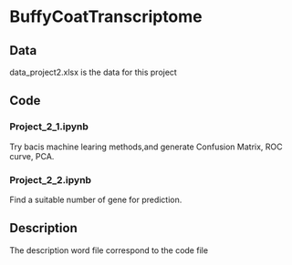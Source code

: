 # BuffyCoatTranscriptome

## Data
data_project2.xlsx is the data for this project

## Code

### Project_2_1.ipynb
Try bacis machine learing methods,and generate Confusion Matrix, ROC curve, PCA.

### Project_2_2.ipynb
Find a suitable number of gene for prediction.

## Description
The description word file correspond to the code file
